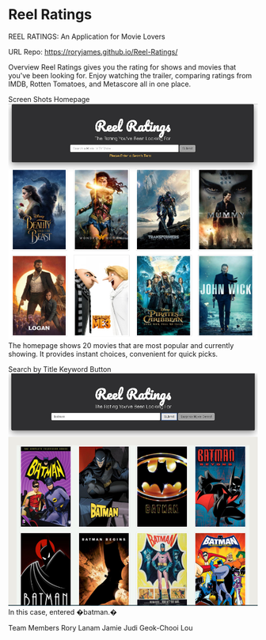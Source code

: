 # Reel Ratings

REEL RATINGS: An Application for Movie Lovers

URL
Repo: https://roryjames.github.io/Reel-Ratings/

Overview
Reel Ratings gives you the rating for shows and movies that you've been looking for. Enjoy watching the trailer, comparing ratings from IMDB, Rotten Tomatoes, and Metascore all in one place.

Screen Shots
Homepage
![homepage](screenshots/homepage.png "homepage")
The homepage shows 20 movies that are most popular and currently showing. It provides instant choices, convenient for quick picks.

Search by Title Keyword Button
![search Batman](screenshots/search_batman.png "Search by keyword")
In this case, entered �batman.�

Team Members
Rory Lanam
Jamie Judi
Geok-Chooi Lou
